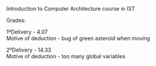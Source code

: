Introduction to Computer Architecture course in IST

Grades:

1ºDelivery - 4.07   
Motive of deduction - bug of green asteroid when moving

2ºDelivery - 14.33   
Motive of deduction - too many global variables

